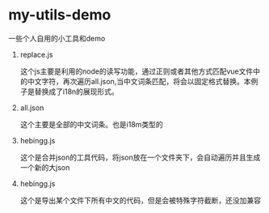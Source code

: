 <!--
 * @Author: wangfan fan.wang@uhomes.com
 * @Date: 2023-05-29 15:20:22
 * @LastEditors: wangfan fan.wang@uhomes.com
 * @LastEditTime: 2023-05-30 17:48:20
 * @FilePath: /my-utils-demo/README.md
 * @Description: 这是默认设置,请设置`customMade`, 打开koroFileHeader查看配置 进行设置: https://github.com/OBKoro1/koro1FileHeader/wiki/%E9%85%8D%E7%BD%AE
-->
# my-utils-demo
一些个人自用的小工具和demo

1. replace.js

   这个js主要是利用的node的读写功能，通过正则或者其他方式匹配vue文件中的中文字符，再次遍历all.json,当中文词条匹配，将会以固定格式替换。本例子是替换成了i18n的展现形式。

2. all.json 

   这个主要是全部的中文词条。也是i18m类型的

3. hebingg.js

   这个是合并json的工具代码，将json放在一个文件夹下，会自动遍历并且生成一个新的大json

4. hebingg.js

   这个是导出某个文件下所有中文的代码，但是会被特殊字符截断，还没加兼容



